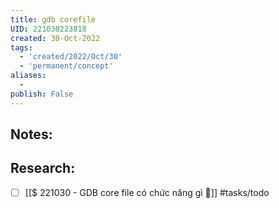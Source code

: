 ```yaml
---
title: gdb corefile
UID: 221030223818
created: 30-Oct-2022
tags:
  - 'created/2022/Oct/30'
  - 'permanent/concept'
aliases:
  - 
publish: False
---
```

## Notes:

## Research:
- [ ] [[$ 221030 - GDB core file có chức năng gì 🔎]] #tasks/todo 




